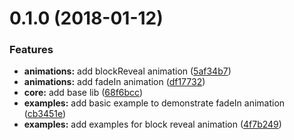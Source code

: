 <a name="0.1.0"></a>
# 0.1.0 (2018-01-12)


### Features

* **animations:** add blockReveal animation ([5af34b7](https://github.com/firsara/rvlr/commit/5af34b7))
* **animations:** add fadeIn animation ([df17732](https://github.com/firsara/rvlr/commit/df17732))
* **core:** add base lib ([68f6bcc](https://github.com/firsara/rvlr/commit/68f6bcc))
* **examples:** add basic example to demonstrate fadeIn animation ([cb3451e](https://github.com/firsara/rvlr/commit/cb3451e))
* **examples:** add examples for block reveal animation ([4f7b249](https://github.com/firsara/rvlr/commit/4f7b249))



